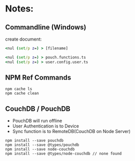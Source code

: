 # Notes:
## Commandline (Windows)
create document:

```cmd
<nul (set/p z=) > [filename]

<nul (set/p z=) > pouch.functions.ts
<nul (set/p z=) > user.config.user.ts
```

## NPM Ref Commands

```npm
npm cache ls
npm cache clean
```

## CouchDB / PouchDB
 - PouchDB will run offline
 - User Authentication is to Device
 - Sync function is to RemoteDB(CouchDB on Node Server)

```npm
npm install --save pouchdb
npm install --save @types/pouchdb
npm install --save node-couchdb
npm install --save @types/node-couchdb // none found
```
